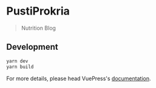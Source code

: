 # PustiProkria

> Nutrition Blog

## Development

```bash
yarn dev
yarn build
```

For more details, please head VuePress's [documentation](https://v1.vuepress.vuejs.org/).

